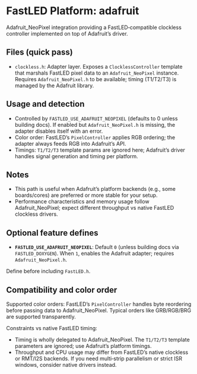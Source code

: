 # FastLED Platform: adafruit

Adafruit_NeoPixel integration providing a FastLED‑compatible clockless controller implemented on top of Adafruit’s driver.

## Files (quick pass)
- `clockless.h`: Adapter layer. Exposes a `ClocklessController` template that marshals FastLED pixel data to an `Adafruit_NeoPixel` instance. Requires `Adafruit_NeoPixel.h` to be available; timing (T1/T2/T3) is managed by the Adafruit library.

## Usage and detection
- Controlled by `FASTLED_USE_ADAFRUIT_NEOPIXEL` (defaults to 0 unless building docs). If enabled but `Adafruit_NeoPixel.h` is missing, the adapter disables itself with an error.
- Color order: FastLED’s `PixelController` applies RGB ordering; the adapter always feeds RGB into Adafruit’s API.
- Timings: `T1/T2/T3` template params are ignored here; Adafruit’s driver handles signal generation and timing per platform.

## Notes
- This path is useful when Adafruit’s platform backends (e.g., some boards/cores) are preferred or more stable for your setup.
- Performance characteristics and memory usage follow Adafruit_NeoPixel; expect different throughput vs native FastLED clockless drivers.

## Optional feature defines

- **`FASTLED_USE_ADAFRUIT_NEOPIXEL`**: Default `0` (unless building docs via `FASTLED_DOXYGEN`). When `1`, enables the Adafruit adapter; requires `Adafruit_NeoPixel.h`.

Define before including `FastLED.h`.
## Compatibility and color order

Supported color orders: FastLED’s `PixelController` handles byte reordering before passing data to Adafruit_NeoPixel. Typical orders like GRB/RGB/BRG are supported transparently.

Constraints vs native FastLED timing:

- Timing is wholly delegated to Adafruit_NeoPixel. The `T1/T2/T3` template parameters are ignored; use Adafruit’s platform timings.
- Throughput and CPU usage may differ from FastLED’s native clockless or RMT/I2S backends. If you need multi‑strip parallelism or strict ISR windows, consider native drivers instead.
